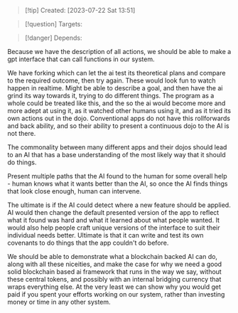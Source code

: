 
>[!tip] Created: [2023-07-22 Sat 13:51]

>[!question] Targets: 

>[!danger] Depends: 

Because we have the description of all actions, we should be able to make a gpt interface that can call functions in our system.


We have forking which can let the ai test its theoretical plans and compare to the required outcome, then try again.  These would look fun to watch happen in realtime.
Might be able to describe a goal, and then have the ai grind its way towards it, trying to do different things.
The program as a whole could be treated like this, and the so the ai would become more and more adept at using it, as it watched other humans using it, and as it tried its own actions out in the dojo.  Conventional apps do not have this rollforwards and back ability, and so their ability to present a continuous dojo to the AI is not there.

The commonality between many different apps and their dojos should lead to an AI that has a base understanding of the most likely way that it should do things.

Present multiple paths that the AI found to the human for some overall help - human knows what it wants better than the AI, so once the AI finds things that look close enough, human can intervene.

The ultimate is if the AI could detect where a new feature should be applied.  AI would then change the default presented version of the app to reflect what it found was hard and what it learned about what people wanted.  It would also help people craft unique versions of the interface to suit their individual needs better.  Ultimate is that it can write and test its own covenants to do things that the app couldn't do before.

We should be able to demonstrate what a blockchain backed AI can do, along with all these niceities, and make the case for why we need a good solid blockchain based ai framework that runs in the way we say, without these central tokens, and possibly with an internal bridging currency that wraps everything else.  At the very least we can show why you would get paid if you spent your efforts working on our system, rather than investing money or time in any other system.